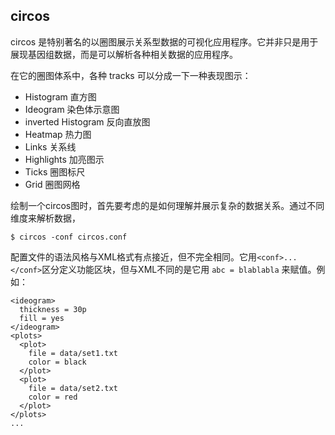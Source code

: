 ## circos

circos 是特别著名的以圈图展示关系型数据的可视化应用程序。它并非只是用于展现基因组数据，而是可以解析各种相关数据的应用程序。

在它的圈图体系中，各种 tracks 可以分成一下一种表现图示：

* Histogram 直方图
* Ideogram 染色体示意图
* inverted Histogram 反向直放图
* Heatmap 热力图
* Links 关系线
* Highlights 加亮图示
* Ticks 圈图标尺
* Grid 圈图网格

绘制一个circos图时，首先要考虑的是如何理解并展示复杂的数据关系。通过不同维度来解析数据，

```
$ circos -conf circos.conf
```

配置文件的语法风格与XML格式有点接近，但不完全相同。它用`<conf>...</conf>`区分定义功能区块，但与XML不同的是它用 `abc = blablabla` 来赋值。例如：

```
<ideogram>
  thickness = 30p
  fill = yes
</ideogram>
<plots>
  <plot>
    file = data/set1.txt
    color = black
  </plot>
  <plot>
    file = data/set2.txt
    color = red
  </plot>
</plots>
...
```


